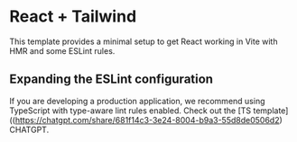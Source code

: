 # React + Tailwind

This template provides a minimal setup to get React working in Vite with HMR and some ESLint rules.



## Expanding the ESLint configuration

If you are developing a production application, we recommend using TypeScript with type-aware lint rules enabled. Check out the [TS template]((https://chatgpt.com/share/681f14c3-3e24-8004-b9a3-55d8de0506d2) CHATGPT.
